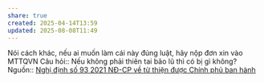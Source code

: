 ```yaml
---
share: true
created: 2025-04-14T13:59
updated: 2025-08-08T11:49
---
```

Nói cách khác, nếu ai muốn làm cái này đúng luật, hãy nộp đơn xin vào MTTQVN
Câu hỏi:: Nếu không phải thiên tai bão lũ thì có bị gì không?
Nguồn:: [Nghị định số 93 2021 NĐ-CP về từ thiện được Chính phủ ban hành](https://www.qdnd.vn/kinh-te/cac-van-de/co-gi-moi-trong-nghi-dinh-so-93-ve-hoat-dong-tu-thien-moi-duoc-chinh-phu-ban-hanh-675773)
